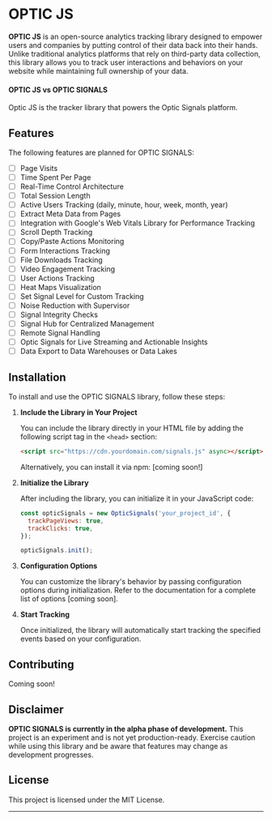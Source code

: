 # OPTIC JS
 
**OPTIC JS** is an open-source analytics tracking library designed to empower users and companies by putting control of their data back into their hands. Unlike traditional analytics platforms that rely on third-party data collection, this library allows you to track user interactions and behaviors on your website while maintaining full ownership of your data.

#### OPTIC JS vs OPTIC SIGNALS
Optic JS is the tracker library that powers the Optic Signals platform.

## Features
The following features are planned for OPTIC SIGNALS:

- [ ] Page Visits
- [ ] Time Spent Per Page
- [ ] Real-Time Control Architecture
- [ ] Total Session Length
- [ ] Active Users Tracking (daily, minute, hour, week, month, year)
- [ ] Extract Meta Data from Pages
- [ ] Integration with Google's Web Vitals Library for Performance Tracking
- [ ] Scroll Depth Tracking
- [ ] Copy/Paste Actions Monitoring
- [ ] Form Interactions Tracking
- [ ] File Downloads Tracking
- [ ] Video Engagement Tracking
- [ ] User Actions Tracking
- [ ] Heat Maps Visualization
- [ ] Set Signal Level for Custom Tracking
- [ ] Noise Reduction with Supervisor
- [ ] Signal Integrity Checks
- [ ] Signal Hub for Centralized Management
- [ ] Remote Signal Handling
- [ ] Optic Signals for Live Streaming and Actionable Insights
- [ ] Data Export to Data Warehouses or Data Lakes

## Installation

To install and use the OPTIC SIGNALS library, follow these steps:

1. **Include the Library in Your Project**

   You can include the library directly in your HTML file by adding the following script tag in the `<head>` section:

   ```html
   <script src="https://cdn.yourdomain.com/signals.js" async></script>
   ```

   Alternatively, you can install it via npm: [coming soon!]


2. **Initialize the Library**

   After including the library, you can initialize it in your JavaScript code:

   ```javascript
   const opticSignals = new OpticSignals('your_project_id', {
     trackPageViews: true,
     trackClicks: true, 
   });

   opticSignals.init();
   ```

3. **Configuration Options**

   You can customize the library's behavior by passing configuration options during initialization. Refer to the documentation for a complete list of options [coming soon].

4. **Start Tracking**

   Once initialized, the library will automatically start tracking the specified events based on your configuration.

## Contributing
Coming soon!

## Disclaimer

**OPTIC SIGNALS is currently in the alpha phase of development.** This project is an experiment and is not yet production-ready. Exercise caution while using this library and be aware that features may change as development progresses.

## License

This project is licensed under the MIT License.  

---